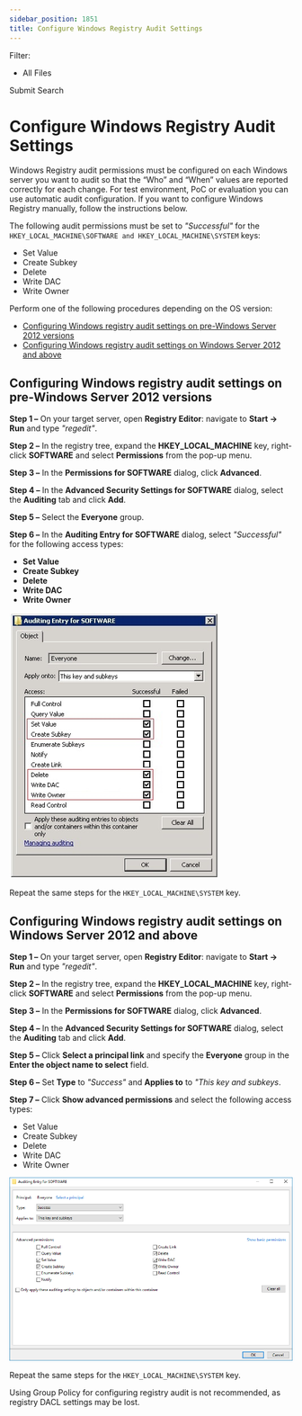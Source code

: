 ```yaml
---
sidebar_position: 1851
title: Configure Windows Registry Audit Settings
---
```


Filter: 

* All Files

Submit Search

# Configure Windows Registry Audit Settings

Windows Registry audit permissions must be configured on each Windows server you want to audit so that the “Who” and “When” values are reported correctly for each change. For test environment, PoC or evaluation you can use automatic audit configuration. If you want to configure Windows Registry manually, follow the instructions below.

The following audit permissions must be set to *"Successful"* for the `HKEY_LOCAL_MACHINE\SOFTWARE and HKEY_LOCAL_MACHINE\SYSTEM` keys:

* Set Value
* Create Subkey
* Delete
* Write DAC
* Write Owner

Perform one of the following procedures depending on the OS version:

* [Configuring Windows registry audit settings on pre-Windows Server 2012 versions](#pre2012 "Configuring Windows registry audit settings on pre-Windows Server 2012 versions")
* [Configuring Windows registry audit settings on Windows Server 2012 and above](#2012 "Configuring Windows registry audit settings on Windows Server 2012 and above")

## Configuring Windows registry audit settings on pre-Windows Server 2012 versions

**Step 1 –** On your target server, open **Registry Editor**: navigate to **Start → Run** and type *"regedit"*.

**Step 2 –** In the registry tree, expand the **HKEY\_LOCAL\_MACHINE** key, right-click **SOFTWARE** and select **Permissions** from the pop-up menu.

**Step 3 –** In the **Permissions for SOFTWARE** dialog, click **Advanced**.

**Step 4 –** In the **Advanced Security Settings for SOFTWARE** dialog, select the **Auditing** tab and click **Add**.

**Step 5 –** Select the **Everyone** group.

**Step 6 –** In the **Auditing Entry for SOFTWARE** dialog, select *"Successful"* for the following access types:

* **Set Value**
* **Create Subkey**
* **Delete**
* **Write DAC**
* **Write Owner**

![ManualConfig_WS_AuditingEntry2008](../../../../../../static/images/Auditor_10.7/Content/Resources/Images/Auditor/ManualConfig/ManualConfig_WS_AuditEnrty2008.png "ManualConfig_WS_AuditingEntry2008")

Repeat the same steps for the `HKEY_LOCAL_MACHINE\SYSTEM` key.

## Configuring Windows registry audit settings on Windows Server 2012 and above

**Step 1 –** On your target server, open **Registry Editor**: navigate to **Start → Run** and type *"regedit"*.

**Step 2 –** In the registry tree, expand the **HKEY\_LOCAL\_MACHINE** key, right-click **SOFTWARE** and select **Permissions** from the pop-up menu.

**Step 3 –** In the **Permissions for SOFTWARE** dialog, click **Advanced**.

**Step 4 –** In the **Advanced Security Settings for SOFTWARE** dialog, select the **Auditing** tab and click **Add**.

**Step 5 –** Click **Select a principal link** and specify the **Everyone** group in the **Enter the object name to select** field.

**Step 6 –** Set **Type** to *"Success"* and **Applies to** to *"This key and subkeys*.

**Step 7 –** Click **Show advanced permissions** and select the following access types:

* Set Value
* Create Subkey
* Delete
* Write DAC
* Write Owner

![Config_WS_AuditingEntry_2016](../../../../../../static/images/Auditor_10.7/Content/Resources/Images/Auditor/ManualConfig/ManualConfig_WS_AuditEnrty_2016.png "Config_WS_AuditingEntry_2016")

Repeat the same steps for the `HKEY_LOCAL_MACHINE\SYSTEM` key.

Using Group Policy for configuring registry audit is not recommended, as registry DACL settings may be lost.